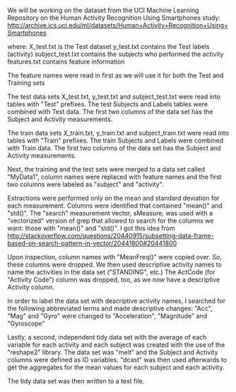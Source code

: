 We will be working on the dataset from the UCI Machine Learning Repository on the Human Activity Recognition Using Smartphones study: http://archive.ics.uci.edu/ml/datasets/Human+Activity+Recognition+Using+Smartphones 

  where:
 		X_test.txt is the Test dataset
 		y_test.txt contains the Test labels (activity)
 		subject_test.txt contains the subjects who performed the activity
 		features.txt contains feature information

The feature names were read in first as we will use it for both the Test and Training sets

The test data sets X_test.txt, y_test.txt and subject_test.txt were read into tables with "Test" prefixes.
The test Subjects and Labels tables were combined with Test data. The first two columns of the data set has the Subject and Activity measurements.

The train data sets X_train.txt, y_train.txt and subject_train.txt were read into tables with "Train" prefixes.
The train Subjects and Labels were combined with Train data. The first two columns of the data set has the Subject and Activity measurements.

Next, the training and the test sets were merged to a data set called "MyData1", column names were replaced with feature names and the first two columns were labeled as "subject" and "activity".

Extractions were performed only on the mean and standard deviation for each measurement. Columns were identified that contained "mean()" and "std()".  The "search" measurement vector, sMeasure, was used with a "vectorized" version of grep that allowed to search for the columns we want: those with "mean()" and "std()". I got this idea from http://stackoverflow.com/questions/20440915/subsetting-data-frame-based-on-search-pattern-in-vector/20441800#20441800

Upon inspection, column names with "MeanFreq()" were copied over. So, these columns were dropped. We then used descriptive activity names to name the activities in the data set ("STANDING", etc.) The ActCode (for "Activity Code") column was dropped, too, as we now have a descriptive Activity column.

In order to label the data set with descriptive activity names, I searched for the following abbreviated terms and made descriptive changes: "Acc", "Mag" and "Gyro" were changed to "Acceleration", "Magnitude" and "Gyroscope"

Lastly, a second, independent tidy data set with the average of each variable for each activity and each subject was created with the use of the "reshape2" library. The data set was "melt" and the Subject and Activity columns were defined as ID variables. "dcast" was then used afterwards to get the aggregates for the mean values for each subject and each activity.

The tidy data set was then written to a text file.
